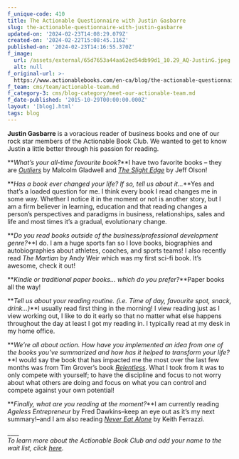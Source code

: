 ```yaml
---
f_unique-code: 410
title: The Actionable Questionnaire with Justin Gasbarre
slug: the-actionable-questionnaire-with-justin-gasbarre
updated-on: '2024-02-23T14:08:29.079Z'
created-on: '2024-02-22T15:08:45.116Z'
published-on: '2024-02-23T14:16:55.370Z'
f_image:
  url: /assets/external/65d7653a44aa62ed54db99d1_10.29_AQ-JustinG.jpeg
  alt: null
f_original-url: >-
  https://www.actionablebooks.com/en-ca/blog/the-actionable-questionnaire-with-justin-gasbarre/
f_team: cms/team/actionable-team.md
f_category-3: cms/blog-category/meet-our-actionable-team.md
f_date-published: '2015-10-29T00:00:00.000Z'
layout: '[blog].html'
tags: blog
---
```


**Justin Gasbarre** is a voracious reader of business books and one of our rock star members of the Actionable Book Club. We wanted to get to know Justin a little better through his passion for reading.

**_What’s your all-time favourite book?_**I have two favorite books – they are [_Outliers_](https://www.actionablebooks.com/en-ca/summaries/outliers/) by Malcolm Gladwell and [_The Slight Edge_](https://www.actionablebooks.com/en-ca/summaries/the-slight-edge/) by Jeff Olson!

**_Has a book ever changed your life? If so, tell us about it…_**Yes and that’s a loaded question for me. I think every book I read changes me in some way. Whether I notice it in the moment or not is another story, but I am a firm believer in learning, education and that reading changes a person’s perspectives and paradigms in business, relationships, sales and life and most times it’s a gradual, evolutionary change.

**_Do you read books outside of the business/professional development genre?_**I do. I am a huge sports fan so I love books, biographies and autobiographies about athletes, coaches, and sports teams! I also recently read _The Martian_ by Andy Weir which was my first sci-fi book. It’s awesome, check it out!

**_Kindle or traditional paper books… which do you prefer?_**Paper books all the way!

**_Tell us about your reading routine. (i.e. Time of day, favourite spot, snack, drink…)_**I usually read first thing in the morning! I view reading just as I view working out, I like to do it early so that no matter what else happens throughout the day at least I got my reading in. I typically read at my desk in my home office.

**_We’re all about action. How have you implemented an idea from one of the books you’ve summarized and how has it helped to transform your life?_**I would say the book that has impacted me the most over the last few months was from Tim Grover’s book [_Relentless_](https://www.actionablebooks.com/en-ca/summaries/relentless/). What I took from it was to only compete with yourself; to have the discipline and focus to not worry about what others are doing and focus on what you can control and compete against your own potential!

**_Finally, what are you reading at the moment?_**I am currently reading _Ageless Entrepreneur_ by Fred Dawkins–keep an eye out as it’s my next summary!–and I am also reading [_Never Eat Alone_](https://www.actionablebooks.com/en-ca/summaries/never-eat-alone/) by Keith Ferrazzi.

\_\_\_\_  
_To learn more about the Actionable Book Club and add your name to the wait list, click_ [_here_](http://actionablebooks.com/bookclub)_._

